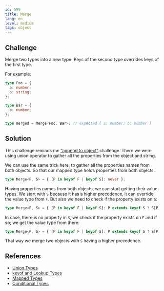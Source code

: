 ```yaml
---
id: 599
title: Merge
lang: en
level: medium
tags: object
---
```


## Challenge

Merge two types into a new type.
Keys of the second type overrides keys of the first type.

For example:

```typescript
type Foo = {
  a: number;
  b: string;
};

type Bar = {
  b: number;
};

type merged = Merge<Foo, Bar>; // expected { a: number; b: number }
```

## Solution

This challenge reminds me [“append to object”](./medium-append-to-object.md) challenge.
There we were using union operator to gather all the properties from the object and string.

We can use the same trick here, to gather all the properties names from both objects.
So that our mapped type holds properties from both objects:

```typescript
type Merge<F, S> = { [P in keyof F | keyof S]: never };
```

Having properties names from both objects, we can start getting their value types.
We start with `S` because it has a higher precedence, it can override the value type from `F`.
But also we need to check if the property exists on `S`:

```typescript
type Merge<F, S> = { [P in keyof F | keyof S]: P extends keyof S ? S[P] : never };
```

In case, there is no property in `S`, we check if the property exists on `F` and if so; we get the value type from there:

```typescript
type Merge<F, S> = { [P in keyof F | keyof S]: P extends keyof S ? S[P] : P extends keyof F ? F[P] : never };
```

That way we merge two objects with `S` having a higher precedence.

## References

- [Union Types](https://www.typescriptlang.org/docs/handbook/unions-and-intersections.html#union-types)
- [keyof and Lookup Types](https://www.typescriptlang.org/docs/handbook/release-notes/typescript-2-1.html#keyof-and-lookup-types)
- [Mapped Types](https://www.typescriptlang.org/docs/handbook/advanced-types.html#mapped-types)
- [Conditional Types](https://www.typescriptlang.org/docs/handbook/advanced-types.html#conditional-types)
